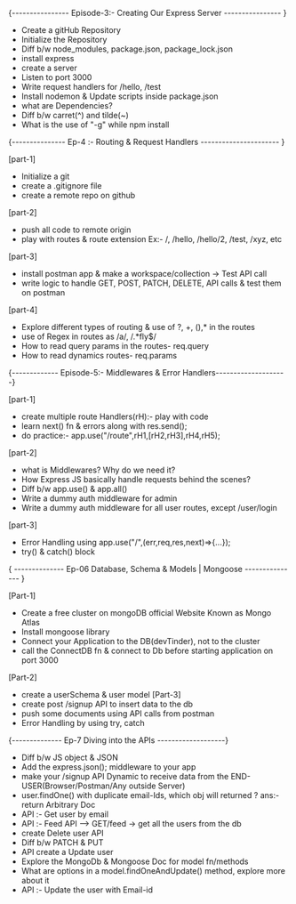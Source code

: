 {---------------- Episode-3:- Creating Our Express Server ---------------- }

- Create a gitHub Repository
- Initialize the Repository
- Diff b/w node_modules, package.json, package_lock.json
- install express
- create a server
- Listen to port 3000
- Write request handlers for /hello, /test
- Install nodemon & Update scripts inside package.json
- what are Dependencies?
- Diff b/w carret(^) and tilde(~)
- What is the use of "-g" while npm install

{--------------- Ep-4 :- Routing & Request Handlers ---------------------- }

[part-1]

- Initialize a git
- create a .gitignore file
- create a remote repo on github

[part-2]

- push all code to remote origin
- play with routes & route extension Ex:- /, /hello, /hello/2, /test, /xyz, etc

[part-3]

- install postman app & make a workspace/collection -> Test API call
- write logic to handle GET, POST, PATCH, DELETE, API calls & test them on postman

[part-4]

- Explore different types of routing & use of ?, +, (),* in the routes
- use of Regex in routes as /a/, /.*fly$/
- How to read query params in the routes- req.query
- How to read dynamics routes- req.params

{------------- Episode-5:- Middlewares & Error Handlers--------------------}

[part-1]

- create multiple route Handlers(rH):- play with code
- learn next() fn & errors along with res.send();
- do practice:- app.use("/route",rH1,[rH2,rH3],rH4,rH5);

[part-2]

- what is Middlewares? Why do we need it?
- How Express JS basically handle requests behind the scenes?
- Diff b/w app.use() & app.all()
- Write a dummy auth middleware for admin
- Write a dummy auth middleware for all user routes, except /user/login
 
   
[part-3]
- Error Handling using app.use("/",(err,req,res,next)=>{...});
- try() & catch() block

{ -------------- Ep-06 Database, Schema & Models | Mongoose --------------- }

[Part-1]
- Create a free cluster on mongoDB official Website Known as Mongo Atlas
- Install mongoose library
- Connect your Application to the DB(devTinder), not to the cluster
- call the ConnectDB fn & connect to Db before starting application on port 3000

[Part-2]
- create a userSchema & user model
[Part-3]
- create post /signup API to insert data to the db
- push some documents using API calls from postman
- Error Handling by using try, catch

{--------------  Ep-7 Diving into the APIs  -------------------}

- Diff b/w JS object & JSON
- Add the express.json(); middleware to your app
- make your /signup API Dynamic to receive data from the END-USER(Browser/Postman/Any outside Server)
- user.findOne() with duplicate email-Ids, which obj will returned ? ans:- return Arbitrary Doc
- API :- Get user by email
- API :- Feed API --> GET/feed -> get all the users from the db
- create Delete user API
- Diff b/w PATCH & PUT
- API create a Update user
- Explore the MongoDb & Mongoose Doc for model fn/methods
- What are options in a model.findOneAndUpdate() method, explore more about it
- API :- Update the user with Email-id